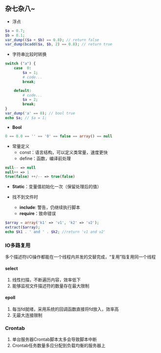 ## 杂七杂八~

* 浮点
```php
$a = 0.7;
$b = 0.1;
var_dump(($a + $b) == 0.8); // return false
var_dump(bcadd($a, $b, 2) == 0.8); // return true
```

- 字符串比较时转换
```php
switch ("a") {
    case  0:
        $a = 1;
        # code...
        break;

    default:
        # code...
        $a = 2;
        break;
}
var_dump('a' == 0); // bool true
echo $a; // $a = 1;
```

* **Bool**
``` php
0 == 0.0 == '' == '0' == false == array() == null
```

- 常量定义
  + const：语言结构，可以定义类常量，速度更快
  + define：函数，编译前处理

```php
null-- => null
null++ => 1
true(false) ++/-- => true(false)
```

* **Static**：变量值初始化一次（保留处理后的值）

* 找不到文件时
  * **include**: 警告，仍继续执行脚本
  * **require**：致命错误

```php
$array = array('k1' => 'v1', 'k2' => 'v2');
extract($array);
echo $k1 . ' and ' . $k2; //return 'v1 and v2'
```

### IO多路复用

多个描述符I/O操作都能在一个线程内并发的交替完成，“复用”指复用同一个线程

#### select
1. 线性扫描，不断遍历内容，效率低下
1. 能够监视文件描述符的数量存在最大限制


#### epoll
1. 每当fd就绪，采用系统的回调函数直接将fd放入，效率高
1. 无最大连接限制

### Crontab
1. 单台服务器Crontab脚本太多会导致脚本中断
1. Crontab任务数量多应分配到负载均衡的服务器上